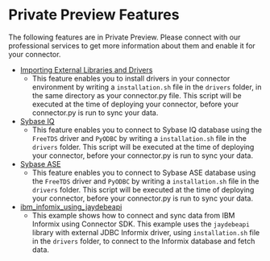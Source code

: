 # Private Preview Features

The following features are in Private Preview. Please connect with our professional services to get more information about them and enable it for your connector.
- [Importing External Libraries and Drivers](https://github.com/fivetran/fivetran_connector_sdk/tree/main/examples/private_preview_features/importing_external_drivers)
  - This feature enables you to install drivers in your connector environment by writing a `installation.sh` file in the `drivers` folder, in the same directory as your connector.py file. This script will be executed at the time of deploying your connector, before your connector.py is run to sync your data.
- [Sybase IQ](https://github.com/fivetran/fivetran_connector_sdk/tree/main/examples/private_preview_features/sybase_iq)
  - This feature enables you to connect to Sybase IQ database using the `FreeTDS` driver and `PyODBC` by writing a `installation.sh` file in the `drivers` folder. This script will be executed at the time of deploying your connector, before your connector.py is run to sync your data.
- [Sybase ASE](https://github.com/fivetran/fivetran_connector_sdk/tree/main/examples/private_preview_features/sybase_ase)
  - This feature enables you to connect to Sybase ASE database using the `FreeTDS` driver and `PyODBC` by writing a `installation.sh` file in the `drivers` folder. This script will be executed at the time of deploying your connector, before your connector.py is run to sync your data.
- [ibm_infomix_using_jaydebeapi](https://github.com/fivetran/fivetran_connector_sdk/tree/main/examples/private_preview_features/ibm_infomix_using_jaydebeapi)
  - This example shows how to connect and sync data from IBM Informix using Connector SDK. This example uses the `jaydebeapi` library with external JDBC Informix driver, using `installation.sh` file in the `drivers` folder, to connect to the Informix database and fetch data.
